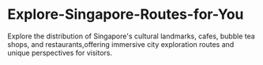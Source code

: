 # Explore-Singapore-Routes-for-You
Explore the distribution of Singapore's cultural landmarks, cafes, bubble tea shops, and restaurants,offering immersive city exploration routes and unique perspectives for visitors.
